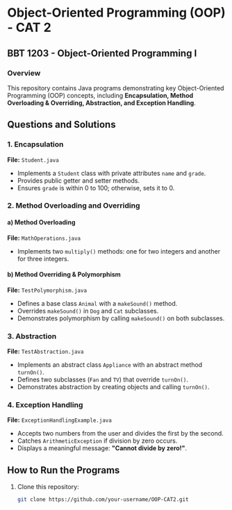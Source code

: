 # Object-Oriented Programming (OOP) - CAT 2

## BBT 1203 - Object-Oriented Programming I

### Overview
This repository contains Java programs demonstrating key Object-Oriented Programming (OOP) concepts, including **Encapsulation, Method Overloading & Overriding, Abstraction, and Exception Handling**.

## Questions and Solutions

### 1. Encapsulation
**File:** `Student.java`  
- Implements a `Student` class with private attributes `name` and `grade`.  
- Provides public getter and setter methods.  
- Ensures `grade` is within 0 to 100; otherwise, sets it to 0.  

### 2. Method Overloading and Overriding
#### a) Method Overloading
**File:** `MathOperations.java`  
- Implements two `multiply()` methods: one for two integers and another for three integers.  

#### b) Method Overriding & Polymorphism
**File:** `TestPolymorphism.java`  
- Defines a base class `Animal` with a `makeSound()` method.  
- Overrides `makeSound()` in `Dog` and `Cat` subclasses.  
- Demonstrates polymorphism by calling `makeSound()` on both subclasses.  

### 3. Abstraction
**File:** `TestAbstraction.java`  
- Implements an abstract class `Appliance` with an abstract method `turnOn()`.  
- Defines two subclasses (`Fan` and `TV`) that override `turnOn()`.  
- Demonstrates abstraction by creating objects and calling `turnOn()`.  

### 4. Exception Handling
**File:** `ExceptionHandlingExample.java`  
- Accepts two numbers from the user and divides the first by the second.  
- Catches `ArithmeticException` if division by zero occurs.  
- Displays a meaningful message: **"Cannot divide by zero!"**.  

## How to Run the Programs
1. Clone this repository:
   ```sh
   git clone https://github.com/your-username/OOP-CAT2.git
